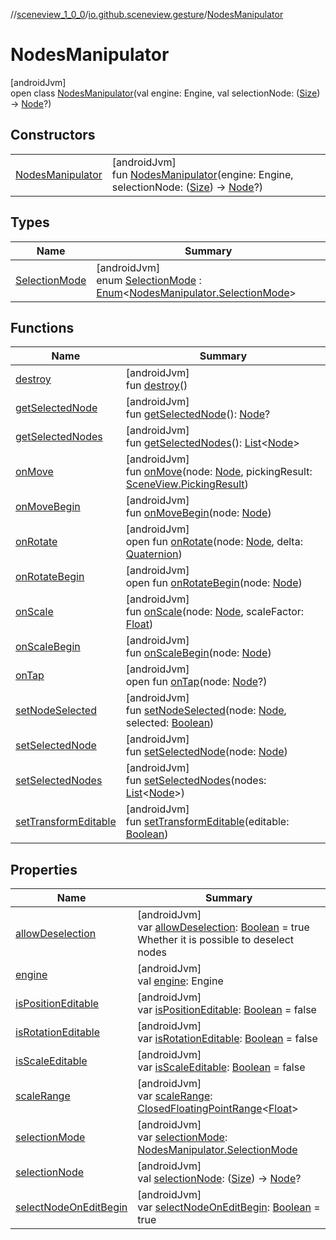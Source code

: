 //[sceneview_1_0_0](../../../index.md)/[io.github.sceneview.gesture](../index.md)/[NodesManipulator](index.md)

# NodesManipulator

[androidJvm]\
open class [NodesManipulator](index.md)(val engine: Engine, val selectionNode: ([Size](../../io.github.sceneview.math/index.md#1872733609%2FClasslikes%2F-602047187)) -&gt; [Node](../../io.github.sceneview.nodes/-node/index.md)?)

## Constructors

| | |
|---|---|
| [NodesManipulator](-nodes-manipulator.md) | [androidJvm]<br>fun [NodesManipulator](-nodes-manipulator.md)(engine: Engine, selectionNode: ([Size](../../io.github.sceneview.math/index.md#1872733609%2FClasslikes%2F-602047187)) -&gt; [Node](../../io.github.sceneview.nodes/-node/index.md)?) |

## Types

| Name | Summary |
|---|---|
| [SelectionMode](-selection-mode/index.md) | [androidJvm]<br>enum [SelectionMode](-selection-mode/index.md) : [Enum](https://kotlinlang.org/api/latest/jvm/stdlib/kotlin/-enum/index.html)&lt;[NodesManipulator.SelectionMode](-selection-mode/index.md)&gt; |

## Functions

| Name | Summary |
|---|---|
| [destroy](destroy.md) | [androidJvm]<br>fun [destroy](destroy.md)() |
| [getSelectedNode](get-selected-node.md) | [androidJvm]<br>fun [getSelectedNode](get-selected-node.md)(): [Node](../../io.github.sceneview.nodes/-node/index.md)? |
| [getSelectedNodes](get-selected-nodes.md) | [androidJvm]<br>fun [getSelectedNodes](get-selected-nodes.md)(): [List](https://kotlinlang.org/api/latest/jvm/stdlib/kotlin.collections/-list/index.html)&lt;[Node](../../io.github.sceneview.nodes/-node/index.md)&gt; |
| [onMove](on-move.md) | [androidJvm]<br>fun [onMove](on-move.md)(node: [Node](../../io.github.sceneview.nodes/-node/index.md), pickingResult: [SceneView.PickingResult](../../io.github.sceneview/-scene-view/-picking-result/index.md)) |
| [onMoveBegin](on-move-begin.md) | [androidJvm]<br>fun [onMoveBegin](on-move-begin.md)(node: [Node](../../io.github.sceneview.nodes/-node/index.md)) |
| [onRotate](on-rotate.md) | [androidJvm]<br>open fun [onRotate](on-rotate.md)(node: [Node](../../io.github.sceneview.nodes/-node/index.md), delta: [Quaternion](../../../../sceneview/sceneview/dev.romainguy.kotlin.math/-quaternion/index.md)) |
| [onRotateBegin](on-rotate-begin.md) | [androidJvm]<br>open fun [onRotateBegin](on-rotate-begin.md)(node: [Node](../../io.github.sceneview.nodes/-node/index.md)) |
| [onScale](on-scale.md) | [androidJvm]<br>fun [onScale](on-scale.md)(node: [Node](../../io.github.sceneview.nodes/-node/index.md), scaleFactor: [Float](https://kotlinlang.org/api/latest/jvm/stdlib/kotlin/-float/index.html)) |
| [onScaleBegin](on-scale-begin.md) | [androidJvm]<br>fun [onScaleBegin](on-scale-begin.md)(node: [Node](../../io.github.sceneview.nodes/-node/index.md)) |
| [onTap](on-tap.md) | [androidJvm]<br>open fun [onTap](on-tap.md)(node: [Node](../../io.github.sceneview.nodes/-node/index.md)?) |
| [setNodeSelected](set-node-selected.md) | [androidJvm]<br>fun [setNodeSelected](set-node-selected.md)(node: [Node](../../io.github.sceneview.nodes/-node/index.md), selected: [Boolean](https://kotlinlang.org/api/latest/jvm/stdlib/kotlin/-boolean/index.html)) |
| [setSelectedNode](set-selected-node.md) | [androidJvm]<br>fun [setSelectedNode](set-selected-node.md)(node: [Node](../../io.github.sceneview.nodes/-node/index.md)) |
| [setSelectedNodes](set-selected-nodes.md) | [androidJvm]<br>fun [setSelectedNodes](set-selected-nodes.md)(nodes: [List](https://kotlinlang.org/api/latest/jvm/stdlib/kotlin.collections/-list/index.html)&lt;[Node](../../io.github.sceneview.nodes/-node/index.md)&gt;) |
| [setTransformEditable](set-transform-editable.md) | [androidJvm]<br>fun [setTransformEditable](set-transform-editable.md)(editable: [Boolean](https://kotlinlang.org/api/latest/jvm/stdlib/kotlin/-boolean/index.html)) |

## Properties

| Name | Summary |
|---|---|
| [allowDeselection](allow-deselection.md) | [androidJvm]<br>var [allowDeselection](allow-deselection.md): [Boolean](https://kotlinlang.org/api/latest/jvm/stdlib/kotlin/-boolean/index.html) = true<br>Whether it is possible to deselect nodes |
| [engine](engine.md) | [androidJvm]<br>val [engine](engine.md): Engine |
| [isPositionEditable](is-position-editable.md) | [androidJvm]<br>var [isPositionEditable](is-position-editable.md): [Boolean](https://kotlinlang.org/api/latest/jvm/stdlib/kotlin/-boolean/index.html) = false |
| [isRotationEditable](is-rotation-editable.md) | [androidJvm]<br>var [isRotationEditable](is-rotation-editable.md): [Boolean](https://kotlinlang.org/api/latest/jvm/stdlib/kotlin/-boolean/index.html) = false |
| [isScaleEditable](is-scale-editable.md) | [androidJvm]<br>var [isScaleEditable](is-scale-editable.md): [Boolean](https://kotlinlang.org/api/latest/jvm/stdlib/kotlin/-boolean/index.html) = false |
| [scaleRange](scale-range.md) | [androidJvm]<br>var [scaleRange](scale-range.md): [ClosedFloatingPointRange](https://kotlinlang.org/api/latest/jvm/stdlib/kotlin.ranges/-closed-floating-point-range/index.html)&lt;[Float](https://kotlinlang.org/api/latest/jvm/stdlib/kotlin/-float/index.html)&gt; |
| [selectionMode](selection-mode.md) | [androidJvm]<br>var [selectionMode](selection-mode.md): [NodesManipulator.SelectionMode](-selection-mode/index.md) |
| [selectionNode](selection-node.md) | [androidJvm]<br>val [selectionNode](selection-node.md): ([Size](../../io.github.sceneview.math/index.md#1872733609%2FClasslikes%2F-602047187)) -&gt; [Node](../../io.github.sceneview.nodes/-node/index.md)? |
| [selectNodeOnEditBegin](select-node-on-edit-begin.md) | [androidJvm]<br>var [selectNodeOnEditBegin](select-node-on-edit-begin.md): [Boolean](https://kotlinlang.org/api/latest/jvm/stdlib/kotlin/-boolean/index.html) = true |
